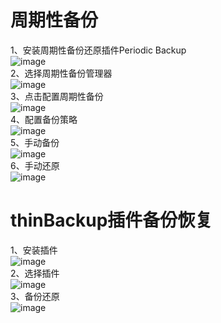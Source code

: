 周期性备份
==========
1、安装周期性备份还原插件Periodic Backup  
![image](https://github.com/mykubernetes/linux-install/blob/master/image/jenkins001.png)  
2、选择周期性备份管理器  
![image](https://github.com/mykubernetes/linux-install/blob/master/image/jenkins002.png)  
3、点击配置周期性备份  
![image](https://github.com/mykubernetes/linux-install/blob/master/image/jenkins003.png)  
4、配置备份策略  
![image](https://github.com/mykubernetes/linux-install/blob/master/image/jenkins004.png)  
5、手动备份  
![image](https://github.com/mykubernetes/linux-install/blob/master/image/jenkins006.png)  
6、手动还原  
![image](https://github.com/mykubernetes/linux-install/blob/master/image/jenkins005.png)  

thinBackup插件备份恢复
==
1、安装插件  
![image](https://github.com/mykubernetes/linux-install/blob/master/image/jenkins007.png)  
2、选择插件  
![image](https://github.com/mykubernetes/linux-install/blob/master/image/jenkins008.png)  
3、备份还原  
![image](https://github.com/mykubernetes/linux-install/blob/master/image/jenkins009.png)  
